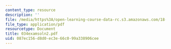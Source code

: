 ```yaml
---
content_type: resource
description: ''
file: /media/https%3A/open-learning-course-data-rc.s3.amazonaws.com/18-034-honors-differential-equations-spring-2004/087ec156d8d0ec3e66c099a338906cee_034examsoln2.pdf
file_type: application/pdf
resourcetype: Document
title: 034examsoln2.pdf
uid: 087ec156-d8d0-ec3e-66c0-99a338906cee
---
```

